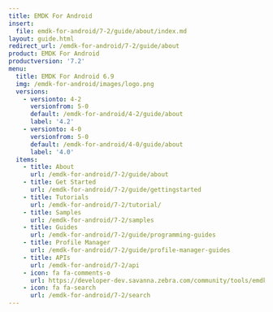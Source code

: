 ```yaml
---
title: EMDK For Android
insert:
  file: emdk-for-android/7-2/guide/about/index.md
layout: guide.html
redirect_url: /emdk-for-android/7-2/guide/about
product: EMDK For Android
productversion: '7.2'
menu:
  title: EMDK For Android 6.9
  img: /emdk-for-android/images/logo.png
  versions:
    - versionto: 4-2
      versionfrom: 5-0
      default: /emdk-for-android/4-2/guide/about
      label: '4.2'
    - versionto: 4-0
      versionfrom: 5-0
      default: /emdk-for-android/4-0/guide/about
      label: '4.0'
  items:
    - title: About
      url: /emdk-for-android/7-2/guide/about
    - title: Get Started
      url: /emdk-for-android/7-2/guide/gettingstarted
    - title: Tutorials
      url: /emdk-for-android/7-2/tutorial/
    - title: Samples
      url: /emdk-for-android/7-2/samples
    - title: Guides
      url: /emdk-for-android/7-2/guide/programming-guides
    - title: Profile Manager
      url: /emdk-for-android/7-2/guide/profile-manager-guides
    - title: APIs
      url: /emdk-for-android/7-2/api
    - icon: fa fa-comments-o
      url: https://developer-dev.savanna.zebra.com/community/tools/emdk
    - icon: fa fa-search
      url: /emdk-for-android/7-2/search
---
```


